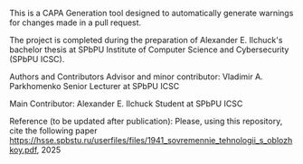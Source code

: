 This is a CAPA Generation tool designed to automatically generate warnings for changes made in a pull request. 

The project is completed during the preparation of Alexander E. Ilchuck's bachelor thesis at SPbPU Institute of Computer Science and Cybersecurity (SPbPU ICSC).


Authors and Contributors
Advisor and minor contributor: Vladimir A. Parkhomenko Senior Lecturer at SPbPU ICSC

Main Contributor: Alexander E. Ilchuck Student at SPbPU ICSC

Reference (to be updated after publication):
Please, using this repository, cite the following paper https://hsse.spbstu.ru/userfiles/files/1941_sovremennie_tehnologii_s_oblozhkoy.pdf, 2025
